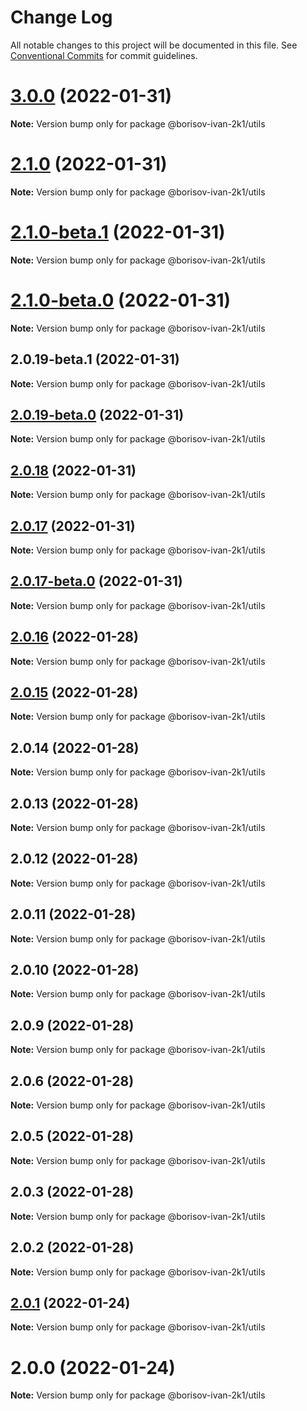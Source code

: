 # Change Log

All notable changes to this project will be documented in this file.
See [Conventional Commits](https://conventionalcommits.org) for commit guidelines.

# [3.0.0](https://github.com/borisov-ivan-2k1/LernaTest/compare/@borisov-ivan-2k1/utils@2.1.0...@borisov-ivan-2k1/utils@3.0.0) (2022-01-31)

**Note:** Version bump only for package @borisov-ivan-2k1/utils





# [2.1.0](https://github.com/borisov-ivan-2k1/LernaTest/compare/@borisov-ivan-2k1/utils@2.1.0-beta.1...@borisov-ivan-2k1/utils@2.1.0) (2022-01-31)

**Note:** Version bump only for package @borisov-ivan-2k1/utils





# [2.1.0-beta.1](https://github.com/borisov-ivan-2k1/LernaTest/compare/@borisov-ivan-2k1/utils@2.1.0-beta.0...@borisov-ivan-2k1/utils@2.1.0-beta.1) (2022-01-31)

**Note:** Version bump only for package @borisov-ivan-2k1/utils





# [2.1.0-beta.0](https://github.com/borisov-ivan-2k1/LernaTest/compare/@borisov-ivan-2k1/utils@2.0.19-beta.1...@borisov-ivan-2k1/utils@2.1.0-beta.0) (2022-01-31)


**Note:** Version bump only for package @borisov-ivan-2k1/utils





## 2.0.19-beta.1 (2022-01-31)

**Note:** Version bump only for package @borisov-ivan-2k1/utils





## [2.0.19-beta.0](https://github.com/borisov-ivan-2k1/LernaTest/compare/@borisov-ivan-2k1/utils@2.0.18...@borisov-ivan-2k1/utils@2.0.19-beta.0) (2022-01-31)

**Note:** Version bump only for package @borisov-ivan-2k1/utils





## [2.0.18](https://github.com/borisov-ivan-2k1/LernaTest/compare/@borisov-ivan-2k1/utils@2.0.17...@borisov-ivan-2k1/utils@2.0.18) (2022-01-31)

**Note:** Version bump only for package @borisov-ivan-2k1/utils





## [2.0.17](https://github.com/borisov-ivan-2k1/LernaTest/compare/@borisov-ivan-2k1/utils@2.0.17-beta.0...@borisov-ivan-2k1/utils@2.0.17) (2022-01-31)

**Note:** Version bump only for package @borisov-ivan-2k1/utils





## [2.0.17-beta.0](https://github.com/borisov-ivan-2k1/LernaTest/compare/@borisov-ivan-2k1/utils@2.0.16...@borisov-ivan-2k1/utils@2.0.17-beta.0) (2022-01-31)

**Note:** Version bump only for package @borisov-ivan-2k1/utils





## [2.0.16](https://github.com/borisov-ivan-2k1/LernaTest/compare/@borisov-ivan-2k1/utils@2.0.15...@borisov-ivan-2k1/utils@2.0.16) (2022-01-28)

**Note:** Version bump only for package @borisov-ivan-2k1/utils





## [2.0.15](https://github.com/borisov-ivan-2k1/LernaTest/compare/@borisov-ivan-2k1/utils@2.0.14...@borisov-ivan-2k1/utils@2.0.15) (2022-01-28)

**Note:** Version bump only for package @borisov-ivan-2k1/utils





## 2.0.14 (2022-01-28)

**Note:** Version bump only for package @borisov-ivan-2k1/utils





## 2.0.13 (2022-01-28)

**Note:** Version bump only for package @borisov-ivan-2k1/utils





## 2.0.12 (2022-01-28)

**Note:** Version bump only for package @borisov-ivan-2k1/utils





## 2.0.11 (2022-01-28)

**Note:** Version bump only for package @borisov-ivan-2k1/utils





## 2.0.10 (2022-01-28)

**Note:** Version bump only for package @borisov-ivan-2k1/utils





## 2.0.9 (2022-01-28)

**Note:** Version bump only for package @borisov-ivan-2k1/utils





## 2.0.6 (2022-01-28)

**Note:** Version bump only for package @borisov-ivan-2k1/utils





## 2.0.5 (2022-01-28)

**Note:** Version bump only for package @borisov-ivan-2k1/utils





## 2.0.3 (2022-01-28)

**Note:** Version bump only for package @borisov-ivan-2k1/utils





## 2.0.2 (2022-01-28)

**Note:** Version bump only for package @borisov-ivan-2k1/utils





## [2.0.1](https://github.com/borisov-ivan-2k1/LernaTest/compare/@borisov-ivan-2k1/utils@2.0.0...@borisov-ivan-2k1/utils@2.0.1) (2022-01-24)

**Note:** Version bump only for package @borisov-ivan-2k1/utils





# 2.0.0 (2022-01-24)

**Note:** Version bump only for package @borisov-ivan-2k1/utils
